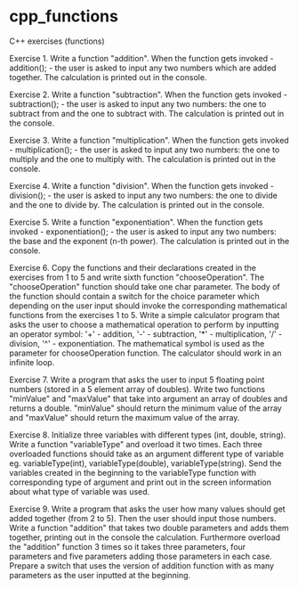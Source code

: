 # cpp_functions
C++  exercises (functions)

Exercise 1. Write a function "addition". When the function gets invoked - addition(); - the user is asked to input any two numbers which are added together. The calculation is printed out in the console.

Exercise 2. Write a function "subtraction". When the function gets invoked - subtraction(); - the user is asked to input any two numbers: the one to subtract from and the one to subtract with. The calculation is printed out in the console.

Exercise 3. Write a function "multiplication". When the function gets invoked - multiplication(); - the user is asked to input any two numbers: the one to multiply and the one to multiply with. The calculation is printed out in the console.

Exercise 4. Write a function "division". When the function gets invoked - division(); - the user is asked to input any two numbers: the one to divide and the one to divide by. The calculation is printed out in the console.

Exercise 5. Write a function "exponentiation". When the function gets invoked - exponentiation(); - the user is asked to input any two numbers: the base and the exponent (n-th power). The calculation is printed out in the console.

Exercise 6. Copy the functions and their declarations created in the exercises from 1 to 5 and write sixth function "chooseOperation". The "chooseOperation" function should take one char parameter. The body of the function should contain a switch for the choice parameter which depending on the user input should invoke the corresponding mathematical functions from the exercises 1 to 5.
Write a simple calculator program that asks the user to choose a mathematical operation to perform by inputting an operator symbol: '+' - addition, '-' - subtraction, '*' - multiplication, '/' - division, '^' - exponentiation. The mathematical symbol is used as the parameter for chooseOperation function. The calculator should work in an infinite loop.

Exercise 7. Write a program that asks the user to input 5 floating point numbers (stored in a 5 element array of doubles). Write two functions "minValue" and "maxValue" that take into argument an array of doubles and returns a double. "minValue" should return the minimum value of the array and "maxValue" should return the maximum value of the array.

Exercise 8. Initialize three variables with different types (int, double, string). Write a function  "variableType" and overload it two times. Each three overloaded functions should take as an argument different type of variable eg. variableType(int), variableType(double), variableType(string). Send the variables created in the beginning to the variableType function with corresponding type of argument and print out in the screen information about what type of variable was used.

Exercise 9. Write a program that asks the user how many values should get added together (from 2 to 5). Then the user should input those numbers. Write a function "addition" that takes two double parameters and adds them together, printing out in the console the calculation. Furthermore overload the "addition" function 3 times so it takes three parameters, four parameters and five parameters adding those parameters in each case. Prepare a switch that uses the version of addition function with as many parameters as the user inputted at the beginning.
